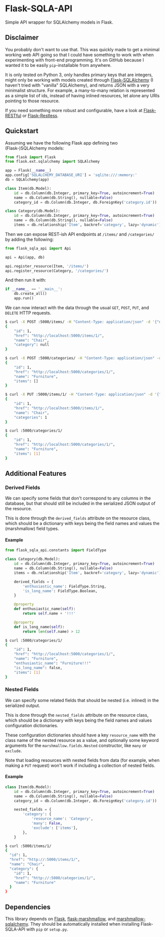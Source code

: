 # Flask-SQLA-API

Simple API wrapper for SQLAlchemy models in Flask.


## Disclaimer

You probably don't want to use that. This was quickly made to get a minimal
working web API going so that I could have something to work with when
experimenting with front-end programming. It's on GitHub because I wanted it to
be easily `pip`-installable from anywhere.

It is only tested on Python 3, only handles primary keys that are integers,
might only be working with models created through [Flask-SQLAlchemy][] (I
haven't tried with "vanilla" SQLAlchemy), and returns JSON with a very
minimalist structure. For example, a many-to-many relation is represented as a
simple list of ids, instead of having inlined resources, let alone any URIs
pointing to those resource.

If you need something more robust and configurable, have a look at
[Flask-RESTful][] or [Flask-Restless][].


## Quickstart

Assuming we have the following Flask app defining two (Flask-)SQLAlchemy models:

```python
from flask import Flask
from flask.ext.sqlalchemy import SQLAlchemy

app = Flask(__name__)
app.config['SQLALCHEMY_DATABASE_URI'] = 'sqlite:///:memory:'
db = SQLAlchemy(app)

class Item(db.Model):
    id = db.Column(db.Integer, primary_key=True, autoincrement=True)
    name = db.Column(db.String(), nullable=False)
    category_id = db.Column(db.Integer, db.ForeignKey('category.id'))

class Category(db.Model):
    id = db.Column(db.Integer, primary_key=True, autoincrement=True)
    name = db.Column(db.String(), nullable=False)
    items = db.relationship('Item', backref='category', lazy='dynamic')
```

Then we can expose REST-ish API endpoints at `/items/` and `/categories/` by
adding the following:


```python
from flask_sqla_api import Api

api = Api(app, db)

api.register_resource(Item, '/items/')
api.register_resource(Category, '/categories/')
```

And then run it with:

```python
if __name__ == '__main__':
    db.create_all()
    app.run()
```

We can now interact with the data through the usual `GET`, `POST`, `PUT`, and
`DELETE` HTTP requests.

```bash
$ curl -X POST :5000/items/ -H "Content-Type: application/json" -d '{"name": "Chair"}'
{
    "id": 1,
    "href": "http://localhost:5000/items/1/",
    "name": "Chair",
    "category": null
}

$ curl -X POST :5000/categories/ -H "Content-Type: application/json" -d '{"name": "Furniture"}'
{
    "id": 1,
    "href": "http://localhost:5000/categories/1/",
    "name": "Furniture",
    "items": []
}

$ curl -X PUT :5000/items/1/ -H "Content-Type: application/json" -d '{"category": 1}'
{
    "id": 1,
    "href": "http://localhost:5000/items/1/",
    "name": "Chair",
    "categories": 1
}

$ curl :5000/categories/1/
{
    "id": 1,
    "href": "http://localhost:5000/categories/1/",
    "name": "Furniture",
    "items": [1]
}

```

## Additional Features

### Derived Fields

We can specify some fields that don't correspond to any columns in the
database, but that should still be included in the serialized JSON output of
the resource.

This is done through the `derived_fields` attribute on the resource class,
which should be a dictionary with keys being the field names and values the
(marshmallow) field types.

#### Example

```python
from flask_sqla_api.constants import FieldType

class Category(db.Model):
    id = db.Column(db.Integer, primary_key=True, autoincrement=True)
    name = db.Column(db.String(), nullable=False)
    items = db.relationship('Item', backref='category', lazy='dynamic')

    derived_fields = {
        'enthusiastic_name': FieldType.String,
        'is_long_name': FieldType.Boolean,
    }

    @property
    def enthusiastic_name(self):
        return self.name + '!!!'

    @property
    def is_long_name(self):
        return len(self.name) > 12
```

```bash
$ curl :5000/categories/1/
{
    "id": 1,
    "href": "http://localhost:5000/categories/1/",
    "name": "Furniture",
    "enthusiastic_name": "Furniture!!!"
    "is_long_name": false,
    "items": [1]
}
```

### Nested Fields

We can specify some related fields that should be nested (i.e. inlined) in the
serialized output.

This is done through the `nested_fields` attribute on the resource class, which
should be a dictionary with keys being the field names and values configuration
dictionaries.

These configuration dictionaries should have a key `resource_name` with the
class name of the nested resource as a value, and optionally some keyword
arguments for the `marshmallow.fields.Nested` constructor, like `many` or
`exclude`.

Note that loading resources with nested fields from data (for example, when
making a `PUT` request) won't work if including a collection of nested fields.


#### Example

```python
class Item(db.Model):
    id = db.Column(db.Integer, primary_key=True, autoincrement=True)
    name = db.Column(db.String(), nullable=False)
    category_id = db.Column(db.Integer, db.ForeignKey('category.id'))

    nested_fields = {
        'category': {
            'resource_name': 'Category',
            'many': False,
            'exclude': ['items'],
        },
    }
```

```bash
$ curl :5000/items/1/
{
  "id": 1,
  "href": "http://:5000/items/1/",
  "name": "Chair",
  "category": {
    "id": 1,
    "href": "http://:5000/categories/1/",
    "name": "Furniture"
  }
}
```


## Dependencies

This library depends on [Flask][], [flask-marshmallow][], and
[marshmallow-sqlalchemy][]. They should be automatically installed when
installing Flask-SQLA-API with `pip` or `setup.py`.

[Flask]: http://flask.pocoo.org
[flask-marshmallow]: https://flask-marshmallow.readthedocs.org
[marshmallow-sqlalchemy]: https://marshmallow-sqlalchemy.readthedocs.org

[Flask-SQLAlchemy]: http://flask-sqlalchemy.pocoo.org
[Flask-RESTful]: https://flask-restful.readthedocs.org
[Flask-Restless]: https://flask-restless.readthedocs.org
